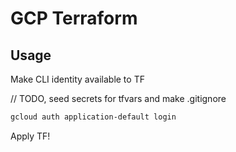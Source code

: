 # GCP Terraform

## Usage

Make CLI identity available to TF

// TODO, seed secrets for tfvars and make .gitignore

```bash
gcloud auth application-default login
```

Apply TF!
